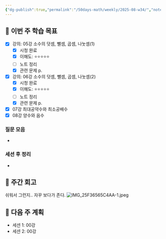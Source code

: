 ```yaml
---
{"dg-publish":true,"permalink":"/50days-math/weekly/2025-08-w34/","noteIcon":""}
---
```



## 📅 이번 주 학습 목표
<!-- 최소 2개 강의 -->
- [x] 강의: 05강 소수의 덧셈, 뺄셈, 곱셈, 나눗셈(1)
  - [x] 시청 완료
  - [x] 이해도: ⭐⭐⭐⭐⭐
  - [ ] 노트 정리
  - [x] 관련 문제 p.
- [x] 강의:  06강 소수의 덧셈, 뺄셈, 곱셈, 나눗셈(2)
  - [x] 시청 완료
  - [x] 이해도: ⭐⭐⭐⭐⭐
  - [ ] 노트 정리
  - [x] 관련 문제 p.
- [x] 07강 최대공약수와 최소공배수
- [x] 08강 양수와 음수

### 질문 모음
<!-- 이번 주 질문할 문제들 링크 -->
- 

### 세션 후 정리
<!-- 선생님 세션 후 핵심 내용 -->
- 

## 📝 주간 회고
쉬워서 그런지.. 자꾸 보다가 존다. 
![IMG_25F36565C4AA-1.jpeg](/img/user/images/IMG_25F36565C4AA-1.jpeg)

## 📅 다음 주 계획
- 세션 1: 00강
- 세션 2: 00강